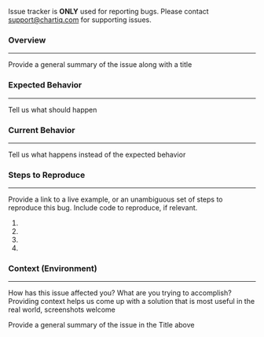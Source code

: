 Issue tracker is **ONLY** used for reporting bugs. Please contact [support@chartiq.com](mailto:support@chartiq.com) for supporting issues.

### Overview
------------
Provide a general summary of the issue along with a title

### Expected Behavior
---------------------
Tell us what should happen

### Current Behavior
--------------------
Tell us what happens instead of the expected behavior

### Steps to Reproduce
---------------------
Provide a link to a live example, or an unambiguous set of steps to 
reproduce this bug. Include code to reproduce, if relevant.

1.
1.
1.
1.

### Context (Environment)
-------------------------
How has this issue affected you? What are you trying to accomplish?
Providing context helps us come up with a solution that is most useful in the real world, screenshots welcome

Provide a general summary of the issue in the Title above